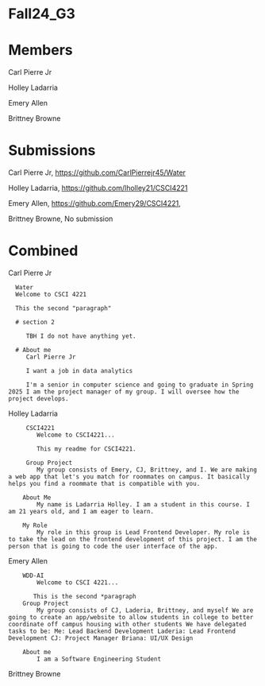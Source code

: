 # Fall24_G3

# Members

   Carl Pierre Jr

   Holley Ladarria

   Emery Allen

   Brittney Browne

# Submissions

   Carl Pierre Jr, https://github.com/CarlPierrejr45/Water

   Holley Ladarria,  https://github.com/lholley21/CSCI4221

   Emery Allen, https://github.com/Emery29/CSCI4221,

   Brittney Browne, No submission


# Combined

   Carl Pierre Jr

      Water
      Welcome to CSCI 4221

      This the second "paragraph"

      # section 2

         TBH I do not have anything yet.

      # About me
         Carl Pierre Jr

         I want a job in data analytics

         I'm a senior in computer science and going to graduate in Spring 2025 I am the project manager of my group. I will oversee how the project develops.
       

   Holley Ladarria

         CSCI4221
            Welcome to CSCI4221...

            This my readme for CSCI4221.

         Group Project
            My group consists of Emery, CJ, Brittney, and I. We are making a web app that let's you match for roommates on campus. It basically helps you find a roommate that is compatible with you.

        About Me
            My name is Ladarria Holley. I am a student in this course. I am 21 years old, and I am eager to learn.

        My Role
            My role in this group is Lead Frontend Developer. My role is to take the lead on the frontend development of this project. I am the person that is going to code the user interface of the app.


   Emery Allen

        WDD-AI
            Welcome to CSCI 4221...

           This is the second *paragraph
        Group Project
            My group consists of CJ, Laderia, Brittney, and myself We are going to create an app/website to allow students in college to better coordinate off campus housing with other students We have delegated tasks to be: Me: Lead Backend Development Laderia: Lead Frontend Development CJ: Project Manager Briana: UI/UX Design

        About me
            I am a Software Engineering Student

   Brittney Browne
